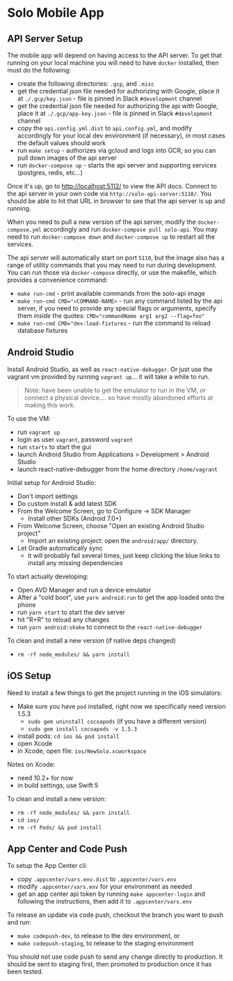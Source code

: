 # Solo Mobile App #

## API Server Setup ##

The mobile app will depend on having access to the API server.  To get that running on your local machine you will need to have `docker` installed, then must do the following:

* create the following directories: `.gcp`, and `.misc`
* get the credential json file needed for authorizing with Google, place it at `./.gcp/key.json` - file is pinned in Slack `#development` channel
* get the credential json file needed for authorizing the api with Google, place it at `./.gcp/app-key.json` - file is pinned in Slack `#development` channel
* copy the `api.config.yml.dist` to `api.config.yml`, and modify accordingly for your local dev environment (if necessary), in most cases the default values should work
* run `make setup` - authorizes via gcloud and logs into GCR, so you can pull down images of the api server
* run `docker-compose up` - starts the api server and supporting services (postgres, redis, etc...)

Once it's up, go to [http://localhost:5112/](http://localhost:5112/) to view the API docs.  Connect to the api server in your own code via `http://solo-api-server:5110/`.  You should be able to hit that URL in browser to see that the api server is up and running.

When you need to pull a new version of the api server, modify the `docker-compose.yml` accordingly and run `docker-compose pull solo-api`.  You may need to run `docker-compose down` and `docker-compose up` to restart all the services.

The api server will automatically start on port `5110`, but the image also has a range of utility commands that you may need to run during development.  You can run those via `docker-compose` directly, or use the makefile, which provides a convenience command:

* `make run-cmd` - print available commands from the solo-api image
* `make run-cmd CMD="<COMMAND-NAME>` - run any command listed by the api server, if you need to provide any special flags or arguments, specify them *inside* the quotes: `CMD="commandName arg1 arg2 --flag=foo"`
* `make run-cmd CMD="dev:load-fixtures` - run the command to reload database fixtures

## Android Studio ##

Install Android Studio, as well as `react-native-debugger`.  Or just use the vagrant vm provided by running `vagrant up`... it will take a while to run.

> Note: have been unable to get the emulator to run in the VM, or connect a physical device.... so have mostly abandoned efforts at making this work.

To use the VM:

* run `vagrant up`
* login as user `vagrant`, password `vagrant`
* run `startx` to start the gui
* launch Android Studio from Applications > Development > Android Studio
* launch react-native-debugger from the home directory `/home/vagrant`

Initial setup for Android Studio:

* Don't import settings
* Do custom install & add latest SDK
* From the Welcome Screen, go to Configure -> SDK Manager
    * Install other SDKs (Android 7.0+)
* From Welcome Screen, choose "Open an existing Android Studio project"
    * Import an existing project: open the `android/app/` directory.
* Let Gradle automatically sync
  * it will probably fail several times, just keep clicking the blue links to install any missing dependencies

To start actually developing:

* Open AVD Manager and run a device emulator
* After a "cold boot", use `yarn android:run` to get the app loaded onto the phone
* run `yarn start` to start the dev server
* hit "R+R" to reload any changes
* run `yarn android:shake` to connect to the `react-native-debugger`

To clean and install a new version (if native deps changed)

* `rm -rf node_modules/ && yarn install`

## iOS Setup ##

Need to install a few things to get the project running in the iOS simulators:

* Make sure you have `pod` installed, right now we specifically need version 1.5.3
  * `sudo gem uninstall cocoapods` (if you have a different version)
  * `sudo gem install cocoapods -v 1.5.3`
* install pods: `cd ios && pod install`
* open Xcode
* in Xcode, open file: `ios/NewSolo.xcworkspace`

Notes on Xcode:

* need 10.2+ for now
* in build settings, use Swift 5

To clean and install a new version:

* `rm -rf node_modules/ && yarn install`
* `cd ios/`
* `rm -rf Pods/ && pod install`

## App Center and Code Push ##

To setup the App Center cli:

* copy `.appcenter/vars.env.dist` to `.appcenter/vars.env`
* modify `.appcenter/vars.env` for your environment as needed
* get an app center api token by running `make appcenter-login` and following the instructions, then add it to `.appcenter/vars.env`

To release an update via code push, checkout the branch you want to push and run:

* `make codepush-dev`, to release to the dev environment, or
* `make codepush-staging`, to release to the staging environment

You should not use code push to send any change directly to production.  It should be sent to staging first, then promoted to production once it has been tested.